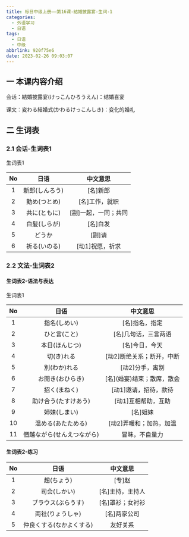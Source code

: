 ```yaml
---
title: 标日中级上册——第16课-結婚披露宴-生词-1
categories:
  - 外语学习
  - 日语
tags:
  - 日语
  - 中级
abbrlink: 920f75e6
date: 2023-02-26 09:03:07
---
```

## 一 本课内容介绍

会话：結婚披露宴(けっこんひろうえん)：结婚喜宴

课文：変わる結婚式(かわるけっこんしき)：变化的婚礼

<!--more-->

## 二 生词表

### 2.1 会话-生词表1

生词表1

|  No  |      日语      |       中文意思       |
| :--: | :------------: | :------------------: |
|  1   | 新郎(しんろう) |       [名]新郎       |
|  2   |  勤め(つとめ)  |    [名]工作，就职    |
|  3   |  共に(ともに)  | [副]一起，一同；共同 |
|  4   |  白髪(しらが)  |       [名]白发       |
|  5   |     どうか     |        [副]请        |
|  6   |  祈る(いのる)  |   [动1]祝愿，祈求    |

### 2.2 文法-生词表2

#### 生词表2-语法与表达

生词表1

|  No  |            日语            |          中文意思           |
| :--: | :------------------------: | :-------------------------: |
|  1   |        指名(しめい)        |       [名]指名，指定        |
|  2   |        ひと言(こと)        |    [名]几句话，三言两语     |
|  3   |       本日(ほんじつ)       |       [名]今日，今天        |
|  4   |         切(き)れる         |  [动2]断绝关系；断开，中断  |
|  5   |        別(わか)れる        |       [动2]分手，离别       |
|  6   |      お開き(おひらき)      | [名]\(婚宴)结束；散席，散会 |
|  7   |        招く(まねく)        |    [动1]邀请，招待，款待    |
|  8   |    助け合う(たすけあう)    |     [动1]互相帮助，互助     |
|  9   |        姉妹(しまい)        |          [名]姐妹           |
|  10  |     温める(あたためる)     |   [动2]弄暖和；加热，加温   |
|  11  | 僭越ながら(せんえつながら) |       冒昧，不自量力        |


#### 生词表2-练习

|  No  |           日语           |     中文意思     |
| :--: | :----------------------: | :--------------: |
|  1   |        趙(ちょう)        |      [专]赵      |
|  2   |       司会(しかい)       | [名]主持，主持人 |
|  3   |    ブラウス(ぶらうす)    | [名]罩衫；女衬衫 |
|  4   |     両社(りょうしゃ)     |   [名]两家公司   |
|  5   | 仲良くする(なかよくする) |     友好关系     |

